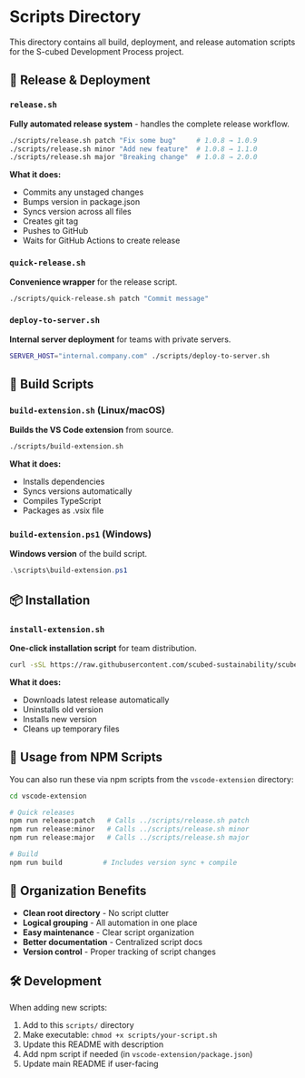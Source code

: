 # Scripts Directory

This directory contains all build, deployment, and release automation scripts for the S-cubed Development Process project.

## 🚀 Release & Deployment

### `release.sh`
**Fully automated release system** - handles the complete release workflow.
```bash
./scripts/release.sh patch "Fix some bug"     # 1.0.8 → 1.0.9
./scripts/release.sh minor "Add new feature"  # 1.0.8 → 1.1.0
./scripts/release.sh major "Breaking change"  # 1.0.8 → 2.0.0
```

**What it does:**
- Commits any unstaged changes
- Bumps version in package.json
- Syncs version across all files
- Creates git tag
- Pushes to GitHub
- Waits for GitHub Actions to create release

### `quick-release.sh`
**Convenience wrapper** for the release script.
```bash
./scripts/quick-release.sh patch "Commit message"
```

### `deploy-to-server.sh`
**Internal server deployment** for teams with private servers.
```bash
SERVER_HOST="internal.company.com" ./scripts/deploy-to-server.sh
```

## 🔨 Build Scripts

### `build-extension.sh` (Linux/macOS)
**Builds the VS Code extension** from source.
```bash
./scripts/build-extension.sh
```

**What it does:**
- Installs dependencies
- Syncs versions automatically
- Compiles TypeScript
- Packages as .vsix file

### `build-extension.ps1` (Windows)
**Windows version** of the build script.
```powershell
.\scripts\build-extension.ps1
```

## 📦 Installation

### `install-extension.sh`
**One-click installation script** for team distribution.
```bash
curl -sSL https://raw.githubusercontent.com/scubed-sustainability/scubed-development-process/main/scripts/install-extension.sh | bash
```

**What it does:**
- Downloads latest release automatically
- Uninstalls old version
- Installs new version
- Cleans up temporary files

## 🔄 Usage from NPM Scripts

You can also run these via npm scripts from the `vscode-extension` directory:

```bash
cd vscode-extension

# Quick releases
npm run release:patch   # Calls ../scripts/release.sh patch
npm run release:minor   # Calls ../scripts/release.sh minor  
npm run release:major   # Calls ../scripts/release.sh major

# Build
npm run build          # Includes version sync + compile
```

## 📁 Organization Benefits

- **Clean root directory** - No script clutter
- **Logical grouping** - All automation in one place
- **Easy maintenance** - Clear script organization
- **Better documentation** - Centralized script docs
- **Version control** - Proper tracking of script changes

## 🛠️ Development

When adding new scripts:
1. Add to this `scripts/` directory
2. Make executable: `chmod +x scripts/your-script.sh`
3. Update this README with description
4. Add npm script if needed (in `vscode-extension/package.json`)
5. Update main README if user-facing
